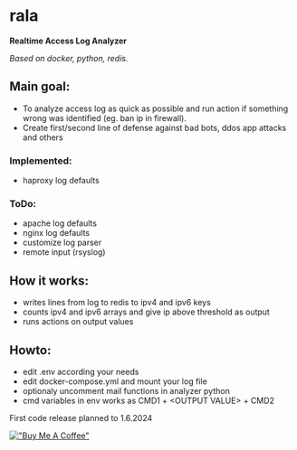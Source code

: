 # rala
**Realtime Access Log Analyzer**

*Based on docker, python, redis.*

## Main goal:
 * To analyze access log as quick as possible and run action if something wrong was identified (eg. ban ip in firewall).
 * Create first/second line of defense against bad bots, ddos ​​app attacks and others
   
### Implemented:
 * haproxy log defaults
   
### ToDo:
 * apache log defaults
 * nginx log defaults
 * customize log parser
 * remote input (rsyslog)

## How it works:
 * writes lines from log to redis to ipv4 and ipv6 keys
 * counts ipv4 and ipv6 arrays and give ip above threshold as output
 * runs actions on output values

## Howto:
 * edit .env according your needs
 * edit docker-compose.yml and mount your log file
 * optionaly uncomment mail functions in analyzer python
 * cmd variables in env works as CMD1 + \<OUTPUT VALUE\> + CMD2
 
First code release planned to 1.6.2024


[!["Buy Me A Coffee"](https://www.buymeacoffee.com/assets/img/custom_images/orange_img.png)](https://www.buymeacoffee.com/miloszarsky)
